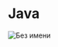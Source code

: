 # Java
![Без имени](https://github.com/Tsite01/Java/assets/110942700/aec28a62-05b6-42f5-ad4c-f8ad5c1e748a)
